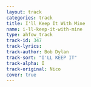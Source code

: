 ```yaml
---
layout: track
categories: track
title: I'll Keep It With Mine
name: i-ll-keep-it-with-mine
type: ahfow_track
track-id: 347
track-lyrics: 
track-author: Bob Dylan
track-sort: "I'LL KEEP IT"
track-alpha: I
track-original: Nico
cover: true
---
```

